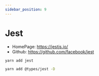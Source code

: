 ```yaml
---
sidebar_position: 9
---
```


# Jest

- HomePage: https://jestjs.io/
- Github: https://github.com/facebook/jest

```sh
yarn add jest
```

```sh
yarn add @types/jest -D
```